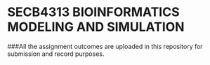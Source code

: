 # SECB4313 BIOINFORMATICS MODELING AND SIMULATION

###All the assignment outcomes are uploaded in this repository for submission and record purposes. 
